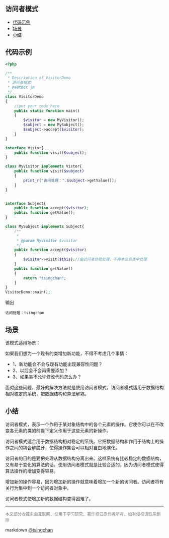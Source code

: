 访问者模式
----
<!-- TOC -->

- [代码示例](#代码示例)
- [场景](#场景)
- [小结](#小结)

<!-- /TOC -->

## 代码示例

```php
<?php

/**
 * Description of VisitorDemo
 * 访问者模式
 * @author jm
 */
class VisitorDemo
{
    //put your code here
    public static function main()
    {
        $visitor = new MyVisitor();
        $subject = new MySubject();
        $subject->accept($visitor);
    }
}

interface Vistor{
    public function visit($subject);
}

class MyVisitor implements Vistor{
    public function visit($subject)
    {
        print_r("访问处理：".$subject->getValue());
    }
}


interface Subject{
    public function accept($visitor);
    public function getValue();
}

class MySubject implements Subject{
    /**
     * 
     * @param MyVisitor $visitor
     */
    public function accept($visitor)
    {
        $visitor->visit($this);//由访问者协助处理，不再本业务类中处理
    }
    public function getValue()
    {
        return "tsingchan";
    }
}
VisitorDemo::main();

```
输出
```
访问处理：tsingchan
```
## 场景

该模式适用场景：

如果我们想为一个现有的类增加新功能，不得不考虑几个事情：
- 1、新功能会不会与现有功能出现兼容性问题？
- 2、以后会不会再需要添加？
- 3、如果类不允许修改代码怎么办？

面对这些问题，最好的解决方法就是使用访问者模式，访问者模式适用于数据结构相对稳定的系统，把数据结构和算法解耦。

## 小结

访问者模式，表示一个作用于某对象结构中的各个元素的操作。它使你可以在不改变各元素的类的前提下定义作用于这些元素的新操作。

访问者模式适合用于数据结构相对稳定的系统。它把数据结构和作用于结构上的操作之间的耦合解脱开，使得操作集合可以相对自由地演化。

访问者的目的是要把处理从数据结构分离出来。这样系统有比较稳定的数据结构，又有易于变化的算法的话，使用访问者模式就是比较合适的，因为访问者模式使得算法操作的增加变得容易。

增加新的操作容易，因为增加新的操作就意味着增加一个新的访问者。访问者将有关行为集中到一个访问者对象中。

访问者模式使增加新的数据结构变得困难了。



----
<font size=2 color='grey'>本文部分收藏来自互联网，仅用于学习研究，著作权归原作者所有，如有侵权请联系删除</font>

markdown [@tsingchan](https://github.com/tsingchan) 